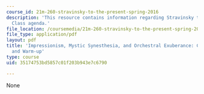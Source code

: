 ```yaml
---
course_id: 21m-260-stravinsky-to-the-present-spring-2016
description: 'This resource contains information regarding Stravinsky to the present:
  Class agenda.'
file_location: /coursemedia/21m-260-stravinsky-to-the-present-spring-2016/35174753bd5857c01f203b943e7c6790_MIT21M_260S16_class02.pdf
file_type: application/pdf
layout: pdf
title: 'Impressionism, Mystic Synesthesia, and Orchestral Exuberance: Class 2 Agenda
  and Warm-up'
type: course
uid: 35174753bd5857c01f203b943e7c6790

---
```

None